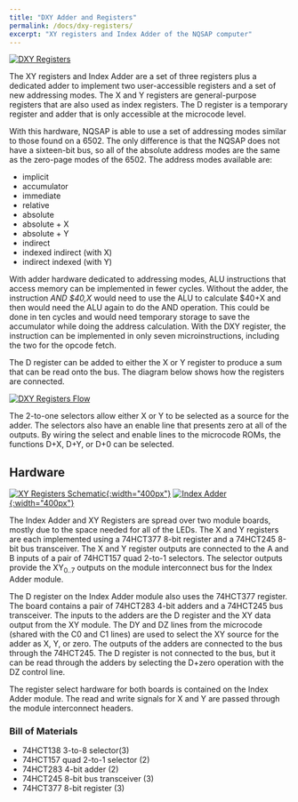 ```yaml
---
title: "DXY Adder and Registers"
permalink: /docs/dxy-registers/
excerpt: "XY registers and Index Adder of the NQSAP computer"
---
```


[![DXY Registers](../../assets/images/dxy-registers-500.jpg "DXY registers and Index Adder")](../../assets/images/dxy-registers.jpg)

The XY registers and Index Adder are a set of three registers plus a dedicated adder to
implement two user-accessible registers and a set of new addressing modes.  The X and Y
registers are general-purpose registers that are also used as index registers. The D
register is a temporary register and adder that is only accessible at the microcode level.

With this hardware, NQSAP is able to use a set of addressing modes similar to those found
on a 6502.  The only difference is that the NQSAP does not have a sixteen-bit bus, so all
of the absolute address modes are the same as the zero-page modes of the 6502.  The
address modes available are:

* implicit
* accumulator
* immediate
* relative
* absolute
* absolute + X
* absolute + Y
* indirect
* indexed indirect (with X)
* indirect indexed (with Y)

With adder hardware dedicated to addressing modes, ALU instructions that access memory can
be implemented in fewer cycles.  Without the adder, the instruction _AND $40,X_ would need
to use the ALU to calculate $40+X and then would need the ALU again to do the AND
operation. This could be done in ten cycles and would need temporary storage to save the
accumulator while doing the address calculation.  With the DXY register, the instruction
can be implemented in only seven microinstructions, including the two for the opcode
fetch.

The D register can be added to either the X or Y register to produce a sum that can be
read onto the bus.  The diagram below shows how the registers are connected.

[![DXY Registers Flow](../../assets/images/dxy-register-flow.png "DXY Registers data flow")](../../assets/images/dxy-register-flow.png)

The 2-to-one selectors allow either X or Y to be selected as a source for the adder.  The
selectors also have an enable line that presents zero at all of the outputs.  By wiring
the select and enable lines to the microcode ROMs, the functions D+X, D+Y, or D+0 can be
selected.

## Hardware

[![XY Registers Schematic](../../assets/images/xy-schematic.png "XY registers"){:width="400px"}](../../assets/images/xy-schematic.png)
[![Index Adder](../../assets/images/index-adder-schematic.png "D register and index adder"){:width="400px"}](../../assets/images/index-adder-schematic.png)

The Index Adder and XY Registers are spread over two module boards, mostly due to the
space needed for all of the LEDs. The X and Y registers are each implemented using a
74HCT377 8-bit register and a 74HCT245 8-bit bus transceiver.  The X and Y register
outputs are connected to the A and B inputs of a pair of 74HCT157 quad 2-to-1 selectors.
The selector outputs provide the XY<sub>0..7</sub> outputs on the module interconnect bus
for the Index Adder module.

The D register on the Index Adder module also uses the 74HCT377 register.  The board
contains a pair of 74HCT283 4-bit adders and a 74HCT245 bus transceiver.  The inputs to
the adders are the D register and the XY data output from the XY module.  The DY and DZ
lines from the microcode (shared with the C0 and C1 lines) are used to select the XY
source for the adder as X, Y, or zero.  The outputs of the adders are connected to the bus
through the 74HCT245.  The D register is not connected to the bus, but it can be read
through the adders by selecting the D+zero operation with the DZ control line.

The register select hardware for both boards is contained on the Index Adder module.  The
read and write signals for X and Y are passed through the module interconnect headers.

### Bill of Materials

* 74HCT138 3-to-8 selector(3)
* 74HCT157 quad 2-to-1 selector (2)
* 74HCT283 4-bit adder (2)
* 74HCT245 8-bit bus transceiver (3)
* 74HCT377 8-bit register (3)
